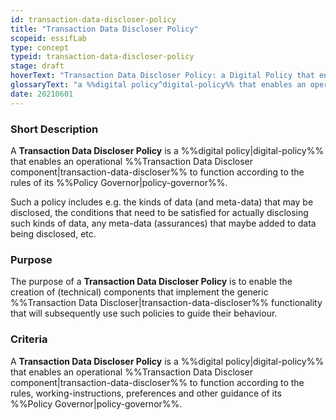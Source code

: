 ```yaml
---
id: transaction-data-discloser-policy
title: "Transaction Data Discloser Policy"
scopeid: essifLab
type: concept
typeid: transaction-data-discloser-policy
stage: draft
hoverText: "Transaction Data Discloser Policy: a Digital Policy that enables an operational Transaction Data Discloser component to function according to the rules of its Policy Governor."
glossaryText: "a %%digital policy^digital-policy%% that enables an operational %%transaction data discloser^transaction-data-discloser%% component to function according to the rules of its %%policy governor^policy-governor%%."
date: 20210601
---
```


### Short Description
A **Transaction Data Discloser Policy** is a %%digital policy|digital-policy%% that enables an operational %%Transaction Data Discloser component|transaction-data-discloser%% to function according to the rules of its %%Policy Governor|policy-governor%%.

Such a policy includes e.g. the kinds of data (and meta-data) that may be disclosed, the conditions that need to be satisfied for actually disclosing such kinds of data, any meta-data (assurances) that maybe added to data being disclosed, etc.

### Purpose
The purpose of a **Transaction Data Discloser Policy** is to enable the creation of (technical) components that implement the generic %%Transaction Data Discloser|transaction-data-discloser%% functionality that will subsequently use such policies to guide their behaviour.

### Criteria
A **Transaction Data Discloser Policy** is a %%digital policy|digital-policy%% that enables an operational %%Transaction Data Discloser component|transaction-data-discloser%% to function according to the rules, working-instructions, preferences and other guidance of its %%Policy Governor|policy-governor%%.

